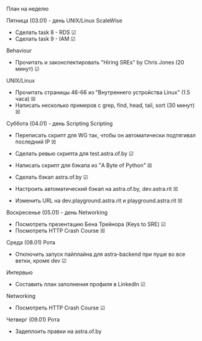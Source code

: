 План на неделю

Пятница (03.01) - день UNIX/Linux
ScaleWise
* Сделать task 8 - RDS ☑
* Сделать task 9 - IAM ☑

Behaviour
* Прочитать и законспектировать "Hiring SREs" by Chris Jones (20 минут) ☑

UNIX/Linux
* Прочитать страницы 46-66 из "Внутреннего устройства Linux" (1.5 часа) ☒
* Написать несколько примеров с grep, find, head, tail, sort (30 минут) ☒


Суббота (04.01) - день Scripting
Scripting
* Переписать скрипт для WG так, чтобы он автоматически подтягивал последний IP ☒
* Сделать ревью скрипта для test.astra.of.by ☑
* Написать скрипт для бэкапа из "A Byte of Python" ☒

* Сделать бэкап astra.of.by ☑
* Настроить автоматический бэкап на astra.of.by, dev.astra.rit ☒
* Изменить URL на dev.playground.astra.rit и playground.astra.rit ☒


Воскресенье (05.01) - день Networking
* Посмотреть презентацию Бена Трейнора (Keys to SRE) ☑
* Посмотреть HTTP Crash Course ☒

Среда (08.01)
Рота
* Отключить запуск пайплайна для astra-backend при пуше во все ветки, кроме dev ☑

Интервью
 * Составить план заполнения профиля в LinkedIn ☑

Networking
* Посмотреть HTTP Crash Course ☑

Четверг (09.01)
Рота
* Задеплоить правки на astra.of.by